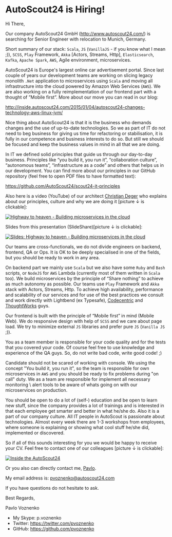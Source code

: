 # AutoScout24 is Hiring!

Hi There,

Our company AutoScout24 GmbH (http://www.autoscout24.com/) is searching for Senior Engineer with relocation to Munich,
Germany.

Short summary of our stack: `Scala`, `JS` (`VanillaJS` - if you know what I mean ;)), `SCSS`, `Play` Framework, `Akka` [Actors, Streams, Http], `Elasticsearch`,
`Kafka`, `Apache Spark`, `AWS`, Agile environment, microservices.

AutoScout24 is Europe's largest online car advertisement portal. Since last couple of years our development teams are
working on slicing legacy monolith `.Net` application to microservices using `Scala` and moving all infrastructure
into the cloud powered by Amazon Web Services (`AWS`). We are also working on a fully reimplementation of our frontend part
with a thought of ”Mobile first”. More about our move you can read in our blog:

http://inside.autoscout24.com/2015/01/04/autoscout24-changes-technology-aws-linux-jvm/

Nice thing about AutoScout24 is that it is the business who demands changes and the use of up-to-date technologies. So we as part of
IT do not need to beg business for giving us time for refactoring or stabilisation, it is fully in our competence
and business interests to do so. But still we should be focused and keep the business values in mind in all that we are
doing.

In IT we defined solid principles that guide us through our day-to-day business. Principles like “you build it, you run
it”, “collaboration culture”, “autonomous teams”, “infrastructure as a code” and others that helps us in our development.
You can find more about our principles in our GitHub repository (feel free to open PDF files to have formatted text):

https://github.com/AutoScout24/scout24-it-principles

Also here is a video (YouTube) of our architect [Christian Deger](https://twitter.com/cdeger) who explains about our
principles, culture and why we are doing it [picture ↓ is clickable]:

[![Highway to heaven - Building microservices in the cloud](http://img.youtube.com/vi/xM8CBgqCEBY/0.jpg)](http://www.youtube.com/watch?v=xM8CBgqCEBY)

Slides from this presentation (SlideShare)[picture ↓ is clickable]:

[![Slides: Highway to heaven - Building microservices in the cloud](http://image.slidesharecdn.com/gotonightsberlin2016-160504115537/95/building-microservices-in-the-cloud-goto-nights-berlin-2016-1-638.jpg?cb=1462363122)](http://www.slideshare.net/cdeger/building-microservices-in-the-cloud-goto-nights-berlin-2016)

Our teams are cross-functionals, we do not divide engineers on backend, frontend, QA or Ops. It is OK to be deeply
specialised in one of the fields, but you should be ready to work in any area.

On backend part we mainly use `Scala` but we also have some `Ruby` and `Bash` scripts, or `NodeJS` for `AWS` Lambda
(currently most of them written in `Scala` too). We build microservices by the principle of “Share nothing” to achieve
as much autonomy as possible. Our teams use `Play` Framework and `Akka` stack with Actors, Streams, Http. To achieve
high availability, performance and scalability of our services and for use of the best practices we consult and work
directly with Lightbend (ex Typesafe), [Codecentric](https://github.com/Codecentric) and [ThoughtWorks](https://github.com/ThoughtWorks) guys.

Our frontend is built with the principle of “Mobile first” in mind (Mobile Web). We do responsive design with help
of `SCSS` and we care about page load. We try to minimize external `JS` libraries and prefer pure `JS` (`Vanilla JS` ;)).

You as a team member is responsible for your code quality and for the tests that you covered your code. Of course
feel free to use knowledge and experience of the QA guys. So, do not write bad code, write good code! ;)

Candidate should not be scared of working with console. We using the concept "You build it, you run it", so the team is
responsible for own microservices in `AWS` and you should be ready to fix problems during "on call" duty. We as a team
are responsible for implement all necessary monitoring \ alert tools to be aware of whats going on with our microservices
on production.

You should be open to do a lot of (self-) education and be open to learn new stuff, since the company provides a lot of
trainings and is interested in that each employee get smarter and better in what he/she do. Also it is a part of our
company culture. All IT people in AutoScout is passionate about technologies. Almost every week there are 1-3 workshops
from employees, where someone is explaining or showing what cool stuff he/she did, implemented or discovered.

So if all of this sounds interesting for you we would be happy to receive your CV. Feel free to contact one of our
colleagues [picture ↓ is clickable]:

[![Inside the AutoScout24](http://inside.autoscout24.com/img/post_img/tatsu_stack.jpg)](http://inside.autoscout24.com/career/2015/08/06/wanted-next-generation-software-engineer/)

Or you also can directly contact me, [Pavlo](https://github.com/pvoznenko).

My email address is: pvoznenko@autoscout24.com

If you have questions do not hesitate to ask.

Best Regards,

Pavlo Voznenko

- My Skype: p.voznenko
- Twitter: https://twitter.com/pvoznenko
- GitHub: https://github.com/pvoznenko
